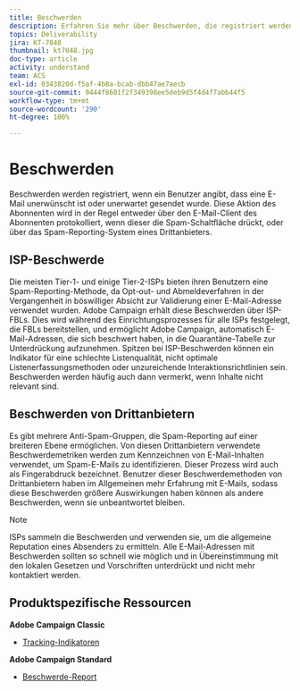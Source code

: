 ```yaml
---
title: Beschwerden
description: Erfahren Sie mehr über Beschwerden, die registriert werden, wenn ein Benutzer angibt, dass eine E-Mail unerwünscht ist oder unerwartet gesendet wurde.
topics: Deliverability
jira: KT-7048
thumbnail: kt7048.jpg
doc-type: article
activity: understand
team: ACS
exl-id: 0343820d-f5af-4b8a-bcab-dbb47ae7aecb
source-git-commit: 9444f8601f2f349398ee5deb9d5f4d4f7abb44f5
workflow-type: tm+mt
source-wordcount: '290'
ht-degree: 100%

---
```


# Beschwerden

Beschwerden werden registriert, wenn ein Benutzer angibt, dass eine E-Mail unerwünscht ist oder unerwartet gesendet wurde. Diese Aktion des Abonnenten wird in der Regel entweder über den E-Mail-Client des Abonnenten protokolliert, wenn dieser die Spam-Schaltfläche drückt, oder über das Spam-Reporting-System eines Drittanbieters.

## ISP-Beschwerde

Die meisten Tier-1- und einige Tier-2-ISPs bieten ihren Benutzern eine Spam-Reporting-Methode, da Opt-out- und Abmeldeverfahren in der Vergangenheit in böswilliger Absicht zur Validierung einer E-Mail-Adresse verwendet wurden. Adobe Campaign erhält diese Beschwerden über ISP-FBLs. Dies wird während des Einrichtungsprozesses für alle ISPs festgelegt, die FBLs bereitstellen, und ermöglicht Adobe Campaign, automatisch E-Mail-Adressen, die sich beschwert haben, in die Quarantäne-Tabelle zur Unterdrückung aufzunehmen. Spitzen bei ISP-Beschwerden können ein Indikator für eine schlechte Listenqualität, nicht optimale Listenerfassungsmethoden oder unzureichende Interaktionsrichtlinien sein. Beschwerden werden häufig auch dann vermerkt, wenn Inhalte nicht relevant sind.

## Beschwerden von Drittanbietern

Es gibt mehrere Anti-Spam-Gruppen, die Spam-Reporting auf einer breiteren Ebene ermöglichen. Von diesen Drittanbietern verwendete Beschwerdemetriken werden zum Kennzeichnen von E-Mail-Inhalten verwendet, um Spam-E-Mails zu identifizieren. Dieser Prozess wird auch als Fingerabdruck bezeichnet. Benutzer dieser Beschwerdemethoden von Drittanbietern haben im Allgemeinen mehr Erfahrung mit E-Mails, sodass diese Beschwerden größere Auswirkungen haben können als andere Beschwerden, wenn sie unbeantwortet bleiben.

>[!NOTE]
>
>ISPs sammeln die Beschwerden und verwenden sie, um die allgemeine Reputation eines Absenders zu ermitteln. Alle E-Mail-Adressen mit Beschwerden sollten so schnell wie möglich und in Übereinstimmung mit den lokalen Gesetzen und Vorschriften unterdrückt und nicht mehr kontaktiert werden.

## Produktspezifische Ressourcen

**Adobe Campaign Classic**

* [Tracking-Indikatoren](https://experienceleague.adobe.com/docs/campaign-classic/using/reporting/reports-on-deliveries/delivery-reports.html?lang=de#tracking-indicators)

**Adobe Campaign Standard**

* [Beschwerde-Report](https://experienceleague.adobe.com/docs/campaign-standard/using/reporting/list-of-reports/complaints.html?lang=de#reporting)
